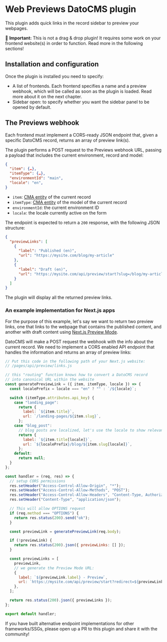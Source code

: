 # Web Previews DatoCMS plugin

This plugin adds quick links in the record sidebar to preview your webpages.

🚨 **Important:** This is not a drag & drop plugin! It requires some work on your frontend website(s) in order to function. Read more in the following sections!

## Installation and configuration

Once the plugin is installed you need to specify:

- A list of frontends. Each frontend specifies a name and a preview webhook, which will be called as soon as the plugin is loaded. Read more about it on the next chapter.
- Sidebar open: to specify whether you want the sidebar panel to be opened by default.

## The Previews webhook

Each frontend must implement a CORS-ready JSON endpoint that, given a specific DatoCMS record, returns an array of preview link(s).

The plugin performs a POST request to the Previews webhook URL, passing a payload that includes the current environment, record and model:

```json
{
  "item": {…},
  "itemType": {…},
  "environmentId": "main",
  "locale": "en",
}
```

- `item`: [CMA entity](https://www.datocms.com/docs/content-management-api/resources/item) of the current record
- `itemType`: [CMA entity](https://www.datocms.com/docs/content-management-api/resources/item-type) of the model of the current record
- `environmentId`: the current environment ID
- `locale`: the locale currently active on the form

The endpoint is expected to return a `200` response, with the following JSON structure:

```json
{
  "previewLinks": [
    {
      "label": "Published (en)",
      "url": "https://mysite.com/blog/my-article"
    },
    {
      "label": "Draft (en)",
      "url": "https://mysite.com/api/preview/start?slug=/blog/my-article"
    }
  ]
}
```

The plugin will display all the returned preview links.

### An example implementation for Next.js apps

For the purpose of this example, let's say we want to return two preview links, one that links to the webpage that contains the published content, and another with draft content using [Next.js Preview Mode](https://www.datocms.com/docs/next-js/setting-up-next-js-preview-mode).

DatoCMS will make a POST request the webhook with the info about the current record. We need to implement a CORS enabled API endpoint that handles the information and returns an array of preview links:

```js
// Put this code in the following path of your Next.js website:
// /pages/api/preview/links.js

// this "routing" function knows how to convert a DatoCMS record
// into canonical URL within the website
const generatePreviewLink = ({ item, itemType, locale }) => {
  const localePrefix = locale === "en" ? "" : `/${locale}`;

  switch (itemType.attributes.api_key) {
    case "landing_page":
      return {
        label: `${item.title}`,
        url: `/landing-pages/${item.slug}`,
      };
    case "blog_post":
      // blog posts are localized, let's use the locale to show relevant information:
      return {
        label: `${item.title[locale]}`,
        url: `${localePrefix}/blog/${item.slug[locale]}`,
      };
    default:
      return null;
  }
};

const handler = (req, res) => {
  // setup CORS permissions
  res.setHeader("Access-Control-Allow-Origin", "*");
  res.setHeader("Access-Control-Allow-Methods", "POST");
  res.setHeader("Access-Control-Allow-Headers", "Content-Type, Authorization");
  res.setHeader("Content-Type", "application/json");

  // This will allow OPTIONS request
  if (req.method === "OPTIONS") {
    return res.status(200).send("ok");
  }

  const previewLink = generatePreviewLink(req.body);

  if (!previewLink) {
    return res.status(200).json({ previewLinks: [] });
  }

  const previewLinks = [
    previewLink,
    // we generate the Preview Mode URL:
    {
      label: `${previewLink.label} - Preview`,
      url: `https://mysite.com/api/preview/start?redirect=${previewLink.url}`,
    },
  ];

  return res.status(200).json({ previewLinks });
};

export default handler;
```

If you have built alternative endpoint implementations for other frameworks/SSGs, please open up a PR to this plugin and share it with the community!
